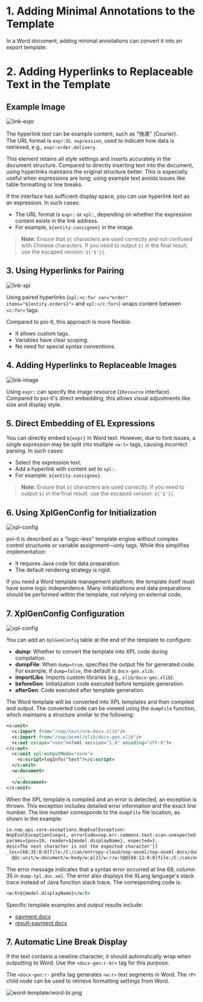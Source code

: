 # 1. Adding Minimal Annotations to the Template

In a Word document, adding minimal annotations can convert it into an export template.

# 2. Adding Hyperlinks to Replaceable Text in the Template

## Example Image
![link-expr](word-template/link-expr.png)

The hyperlink text can be example content, such as "快递" (Courier).  
The URL format is `expr:EL expression`, used to indicate how data is retrieved, e.g., `expr:order.delivery`.

This element retains all style settings and inserts accurately in the document structure. Compared to directly inserting text into the document, using hyperlinks maintains the original structure better. This is especially useful when expressions are long; using example text avoids issues like table formatting or line breaks.

If the interface has sufficient display space, you can use hyperlink text as an expression. In such cases:
- The URL format is `expr:` or `xpl:`, depending on whether the expression content exists in the link address.
- For example, `${entity.consignee}` in the image.

> **Note:** Ensure that `${` characters are used correctly and not confused with Chinese characters.
If you need to output `${` in the final result, use the escaped version: `${'$'}{`.

## 3. Using Hyperlinks for Pairing
![link-xpl](word-template/link-xpl.png)

Using paired hyperlinks (`xpl:<c:for var="order" items="${entity.orders}">` and `xpl:</c:for>`) wraps content between `<c:for>` tags.

Compared to poi-tl, this approach is more flexible:
- It allows custom tags.
- Variables have clear scoping.
- No need for special syntax conventions.

## 4. Adding Hyperlinks to Replaceable Images
![link-image](word-template/link-image.png)

Using `expr:` can specify the image resource (`IResource` interface).  
Compared to poi-tl's direct embedding, this allows visual adjustments like size and display style.

## 5. Direct Embedding of EL Expressions
You can directly embed `${expr}` in Word text. However, due to font issues, a single expression may be split into multiple `<w:t>` tags, causing incorrect parsing.
In such cases:
- Select the expression text.
- Add a hyperlink with content set to `xpl:`.
- For example: `${entity.consignee}`.

> **Note:** Ensure that `${` characters are used correctly. If you need to output `${` in the final result, use the escaped version: `${'$'}{`.

## 6. Using XplGenConfig for Initialization
![xpl-config](word-template/gen-config.png)

poi-tl is described as a "logic-less" template engine without complex control structures or variable assignment—only tags. While this simplifies implementation:
- It requires Java code for data preparation.
- The default rendering strategy is rigid.

If you need a Word template management platform, the template itself must have some logic independence. Many initializations and data preparations should be performed within the template, not relying on external code.

## 7. XplGenConfig Configuration
![xpl-config](word-template/gen-config.png)

You can add an `XplGenConfig` table at the end of the template to configure:
- **dump**: Whether to convert the template into XPL code during compilation.
- **dumpFile**: When `dump=true`, specifies the output file for generated code. For example, if `dump=false`, the default is `docx-gen.xlib`.
- **importLibs**: Imports custom libraries (e.g., `xlib/docx-gen.xlib`).
- **beforeGen**: Initialization code executed before template generation.
- **afterGen**: Code executed after template generation.


The Word template will be converted into XPL templates and then compiled and output. The converted code can be viewed using the `dumpFile` function, which maintains a structure similar to the following:

```xml
<c:unit>
  <c:import from="/nop/test/orm-docx.xlib"/>
  <c:import from="/nop/ooxml/xlib/docx-gen.xlib"/>
  <c:out escape="none"><?xml version="1.0" encoding="UTF-8"?>
</c:out>
  <c:unit xpl:outputMode="none">
    <c:script>logInfo("test")</c:script>
  </c:unit>
  <w:document>
    ...
  </w:document>
</c:unit>
```

When the XPL template is compiled and an error is detected, an exception is thrown. This exception includes detailed error information and the exact line number. The line number corresponds to the `dumpFile` file location, as shown in the example:

```xml
io.nop.api.core.exceptions.NopEvalException:
NopEvalException[seq=1, errorCode=nop.err.commons.text.scan-unexpected-char,
params={pos=19, reader=${model.displayName}, expected=},
desc=The next character is not the expected character'}]
_loc=[68:35:0:0]file:/C:/can/entropy-cloud/nop-ooxml/nop-ooxml-docx/dump-tpl.doc.xml
  @@c:unit/w:document/w:body/w:p[2]/w:r/w:t@@[68:12:0:0]file:/C:/can/entropy-cloud/nop-ooxml/nop-ooxml-docx/dump-tpl.doc.xml
```

The error message indicates that a syntax error occurred at line 68, column 35 in `dump-tpl.doc.xml`. The error also displays the XLang language's stack trace instead of Java function stack trace. The corresponding code is:

```xml
<w:t>${model.displayName}</w:t>
```

Specific template examples and output results include:

- [payment.docx](https://gitee.com/canonical-entropy/nop-entropy/tree/master/nop-ooxml/nop-ooxml-docx/src/test/resources/payment.docx)
- [result-payment.docx](https://gitee.com/canonical-entropy/nop-entropy/tree/master/nop-ooxml/nop-ooxml-docx/src/test/resources/result-payment.docx)


## 7. Automatic Line Break Display

If the text contains a newline character, it should automatically wrap when outputting to Word. Use the `<docx-gen:r-br>` tag for this purpose.

The `<docx-gen:r-` prefix tag generates `<w:r>` text segments in Word. The `rPr` child node can be used to retrieve formatting settings from Word.

![word-template/word-br.png](word-template/word-br.png)

